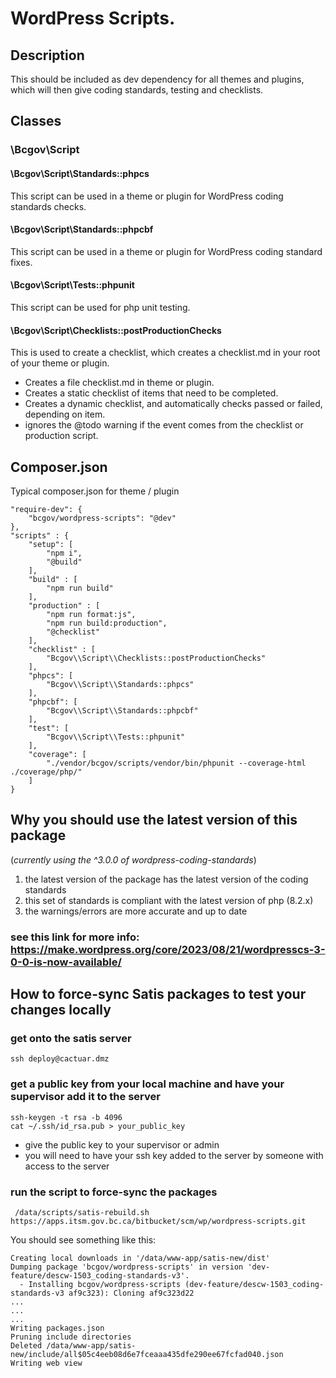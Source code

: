 # WordPress Scripts.

## Description

This should be included as dev dependency for all themes and plugins, which will then give coding standards, testing and checklists.

## Classes

### \Bcgov\Script

#### \Bcgov\Script\Standards::phpcs

This script can be used in a theme or plugin for WordPress coding standards checks.

#### \Bcgov\Script\Standards::phpcbf

This script can be used in a theme or plugin for WordPress coding standard fixes.

#### \Bcgov\Script\Tests::phpunit

This script can be used for php unit testing.

#### \Bcgov\Script\Checklists::postProductionChecks

This is used to create a checklist, which creates a checklist.md in your root of your theme or plugin.

- Creates a file checklist.md in theme or plugin.
- Creates a static checklist of items that need to be completed.
- Creates a dynamic checklist, and automatically checks passed or failed, depending on item.
- ignores the @todo warning if the event comes from the checklist or production script.

## Composer.json

Typical composer.json for theme / plugin

```
"require-dev": {
    "bcgov/wordpress-scripts": "@dev"
},
"scripts" : {
    "setup": [
        "npm i",
        "@build"
    ],
    "build" : [
        "npm run build"
    ],
    "production" : [
        "npm run format:js",
        "npm run build:production",
        "@checklist"
    ],
    "checklist" : [
        "Bcgov\\Script\\Checklists::postProductionChecks"
    ],
    "phpcs": [
        "Bcgov\\Script\\Standards::phpcs"
    ],
    "phpcbf": [
        "Bcgov\\Script\\Standards::phpcbf"
    ],
    "test": [
        "Bcgov\\Script\\Tests::phpunit"
    ],
    "coverage": [
        "./vendor/bcgov/scripts/vendor/bin/phpunit --coverage-html ./coverage/php/"
    ]
}
```

## Why you should use the latest version of this package

(_currently using the ^3.0.0 of wordpress-coding-standards_)

1. the latest version of the package has the latest version of the coding standards
2. this set of standards is compliant with the latest version of php (8.2.x)
3. the warnings/errors are more accurate and up to date

### see this link for more info: https://make.wordpress.org/core/2023/08/21/wordpresscs-3-0-0-is-now-available/

## How to force-sync Satis packages to test your changes locally

### get onto the satis server

```shell
ssh deploy@cactuar.dmz
```

### get a public key from your local machine and have your supervisor add it to the server

```shell
ssh-keygen -t rsa -b 4096
cat ~/.ssh/id_rsa.pub > your_public_key
```

- give the public key to your supervisor or admin
- you will need to have your ssh key added to the server by someone with access to the server

### run the script to force-sync the packages

```shell
 /data/scripts/satis-rebuild.sh https://apps.itsm.gov.bc.ca/bitbucket/scm/wp/wordpress-scripts.git
```

You should see something like this:

```shell
Creating local downloads in '/data/www-app/satis-new/dist'
Dumping package 'bcgov/wordpress-scripts' in version 'dev-feature/descw-1503_coding-standards-v3'.
  - Installing bcgov/wordpress-scripts (dev-feature/descw-1503_coding-standards-v3 af9c323): Cloning af9c323d22
...
...
...
Writing packages.json
Pruning include directories
Deleted /data/www-app/satis-new/include/all$05c4eeb08d6e7fceaaa435dfe290ee67fcfad040.json
Writing web view
```
